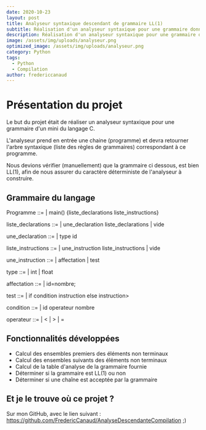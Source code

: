```yaml
---
date: 2020-10-23
layout: post
title: Analyseur syntaxique descendant de grammaire LL(1)
subtitle: Réalisation d'un analyseur syntaxique pour une grammaire donnée
description: Réalisation d'un analyseur syntaxique pour une grammaire donnée
image: /assets/img/uploads/analyseur.png
optimized_image: /assets/img/uploads/analyseur.png
category: Python
tags:
  - Python
  - Compilation
author: fredericcanaud
---
```


# Présentation du projet

Le but du projet était de réaliser un analyseur syntaxique pour une grammaire d'un mini du langage C.

L'analyseur prend en entrée une chaine (programme) et devra retourner l'arbre syntaxique (liste des règles de grammaires) correspondant à ce programme.

Nous devions vérifier (manuellement) que la grammaire ci dessous, est bien LL(1), afin de nous assurer du caractère déterministe de l'analyseur à construire.

## Grammaire du langage

Programme ::= | main() {liste_declarations liste_instructions}

liste_declarations ::= | une_declaration liste_declarations | vide

une_declaration ::= | type id

liste_instructions ::= | une_instruction liste_instructions | vide

une_instruction ::= | affectation | test

type ::= | int | float

affectation ::= | id=nombre;

test ::= | if condition instruction else instruction>

condition ::= | id operateur nombre

operateur ::= | < | > | =


## Fonctionnalités développées

- Calcul des ensembles premiers des éléments non terminaux
- Calcul des ensembles suivants des éléments non terminaux
- Calcul de la table d'analyse de la grammaire fournie
- Déterminer si la grammaire est LL(1) ou non
- Déterminer si une chaîne est acceptée par la grammaire


## Et je le trouve où ce projet ?

Sur mon GitHub, avec le lien suivant : <a href="https://github.com/FredericCanaud/AnalyseDescendanteCompilation"> https://github.com/FredericCanaud/AnalyseDescendanteCompilation </a> ;)
